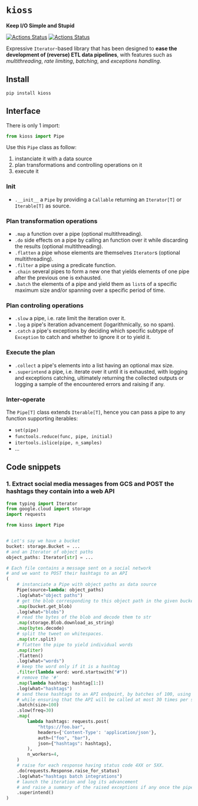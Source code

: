 # `kioss`
**Keep I/O Simple and Stupid**

[![Actions Status](https://github.com/bonnal-enzo/kioss/workflows/test/badge.svg)](https://github.com/bonnal-enzo/kioss/actions) [![Actions Status](https://github.com/bonnal-enzo/kioss/workflows/PyPI/badge.svg)](https://github.com/bonnal-enzo/kioss/actions)

Expressive `Iterator`-based library that has been designed to **ease the development of (reverse) ETL data pipelines**, with features such as *multithreading*, *rate limiting*, *batching*, and *exceptions handling*.

## Install

`pip install kioss`

## Interface
There is only 1 import:
```python
from kioss import Pipe
``` 
Use this `Pipe` class as follow:
1. instanciate it with a data source
2. plan transformations and controlling operations on it
3. execute it

### Init
- `.__init__` a `Pipe` by providing a `Callable` returning an `Iterator[T]` or `Iterable[T]` as source.

### Plan transformation operations
- `.map` a function over a pipe (optional multithreading).
- `.do` side effects on a pipe by calling an function over it while discarding the results (optional multithreading).
- `.flatten` a pipe whose elements are themselves `Iterator`s (optional multithreading).
- `.filter` a pipe using a predicate function.
- `.chain` several pipes to form a new one that yields elements of one pipe after the previous one is exhausted.
- `.batch` the elements of a pipe and yield them as `list`s of a specific maximum size and/or spanning over a specific period of time.

### Plan controling operations
- `.slow` a pipe, i.e. rate limit the iteration over it.
- `.log` a pipe's iteration advancement (logarithmically, so no spam).
- `.catch` a pipe's exceptions by deciding which specific subtype of `Exception` to catch and whether to ignore it or to yield it.

### Execute the plan
- `.collect` a pipe's elements into a list having an optional max size.
- `.superintend` a pipe, i.e. iterate over it until it is exhausted, with logging and exceptions catching, ultimately returning the collected outputs or logging a sample of the encountered errors and raising if any.

### Inter-operate
The `Pipe[T]` class extends `Iterable[T]`, hence you can pass a pipe to any function supporting iterables:
- `set(pipe)`
- `functools.reduce(func, pipe, initial)`
- `itertools.islice(pipe, n_samples)`
- ...

## Code snippets
### 1. Extract social media messages from GCS and POST the hashtags they contain into a web API
```python
from typing import Iterator
from google.cloud import storage
import requests

from kioss import Pipe


# Let's say we have a bucket
bucket: storage.Bucket = ...
# and an Iterator of object paths
object_paths: Iterator[str] = ...

# Each file contains a message sent on a social network
# and we want to POST their hashtags to an API
(
    # instanciate a Pipe with object paths as data source
    Pipe(source=lambda: object_paths)
    .log(what="object paths")
    # get the blob corresponding to this object path in the given bucket
    .map(bucket.get_blob)
    .log(what="blobs")
    # read the bytes of the blob and decode them to str
    .map(storage.Blob.download_as_string)
    .map(bytes.decode)
    # split the tweet on whitespaces.
    .map(str.split)
    # flatten the pipe to yield individual words
    .map(iter)
    .flatten()
    .log(what="words")
    # keep the word only if it is a hashtag
    .filter(lambda word: word.startswith("#"))
    # remove the '#'
    .map(lambda hashtag: hashtag[1:])
    .log(what="hashtags")
    # send these hashtags to an API endpoint, by batches of 100, using 4 threads,
    # while ensuring that the API will be called at most 30 times per second.
    .batch(size=100)
    .slow(freq=30)
    .map(
        lambda hashtags: requests.post(
            "https://foo.bar",
            headers={'Content-Type': 'application/json'},
            auth=("foo", "bar"),
            json={"hashtags": hashtags},
        ),
        n_workers=4,
    )
    # raise for each response having status code 4XX or 5XX.
    .do(requests.Response.raise_for_status)
    .log(what="hashtags batch integrations")
    # launch the iteration and log its advancement
    # and raise a summary of the raised exceptions if any once the pipe is exhausted.
    .superintend()
)
```
